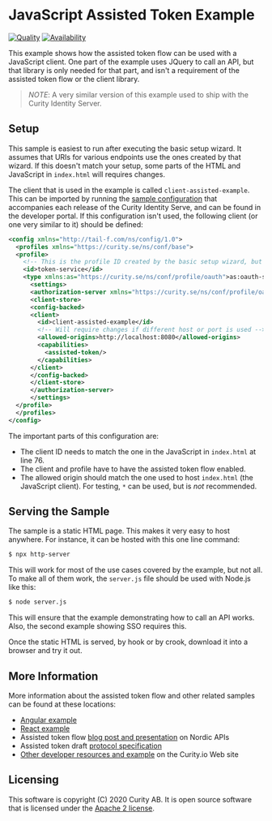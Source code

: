 # JavaScript Assisted Token Example

[![Quality](https://curity.io/assets/images/badges/javascript-assisted-token-website-quality.svg)](https://curity.io/resources/code-examples/status/)
[![Availability](https://curity.io/assets/images/badges/javascript-assisted-token-website-availability.svg)](https://curity.io/resources/code-examples/status/)

This example shows how the assisted token flow can be used with a JavaScript client. One part of the example uses JQuery to call an API, but that library is only needed for that part, and isn't a requirement of the assisted token flow or the client library.

> *NOTE*: A very similar version of this example used to ship with the Curity Identity Server.

## Setup

This sample is easiest to run after executing the basic setup wizard. It assumes that URIs for various endpoints use the ones created by that wizard. If this doesn't match your setup, some parts of the HTML and JavaScript in `index.html` will requires changes. 

The client that is used in the example is called `client-assisted-example`. This can be imported by running the [sample configuration](https://developer.curity.io/release/5.0.0/configuration-samples) that accompanies each release of the Curity Identity Serve, and can be found in the developer portal. If this configuration isn't used, the following client (or one very similar to it) should be defined:

```xml
<config xmlns="http://tail-f.com/ns/config/1.0">
  <profiles xmlns="https://curity.se/ns/conf/base">
  <profile>
  	<!-- This is the profile ID created by the basic setup wizard, but may require changes in your setup. -->
    <id>token-service</id>
    <type xmlns:as="https://curity.se/ns/conf/profile/oauth">as:oauth-service</type>
      <settings>
      <authorization-server xmlns="https://curity.se/ns/conf/profile/oauth">
      <client-store>
      <config-backed>
      <client>
        <id>client-assisted-example</id>
        <!-- Will require changes if different host or port is used -->
        <allowed-origins>http://localhost:8080</allowed-origins>
        <capabilities>
          <assisted-token/>
        </capabilities>
      </client>
      </config-backed>
      </client-store>
      </authorization-server>
      </settings>
  </profile>
  </profiles>
</config>
```

The important parts of this configuration are:

* The client ID needs to match the one in the JavaScript in `index.html` at line 76.
* The client and profile have to have the assisted token flow enabled.
* The allowed origin should match the one used to host `index.html` (the JavaScript client). For testing, `*` can be used, but is _not_ recommended.

## Serving the Sample

The sample is a static HTML page. This makes it very easy to host anywhere. For instance, it can be hosted with this one line command:

```bash
$ npx http-server
```

This will work for most of the use cases covered by the example, but not all. To make all of them work, the `server.js` file should be used with Node.js like this:

```bash
$ node server.js
```

This will ensure that the example demonstrating how to call an API works. Also, the second example showing SSO requires this.

Once the static HTML is served, by hook or by crook, download it into a browser and try it out. 

## More Information

More information about the assisted token flow and other related samples can be found at these locations:

* [Angular example](https://github.com/curityio/angular-assisted-token-website)
* [React example](https://github.com/curityio/react-assisted-token-website)
* Assisted token flow [blog post and presentation](https://nordicapis.com/assisted-token-flow-the-answer-to-oauth-integration-in-single-page-applications/) on Nordic APIs
* Assisted token draft [protocol specification](https://datatracker.ietf.org/doc/draft-ideskog-assisted-token/)
* [Other developer resources and example](https://developer.curity.io/) on the Curity.io Web site

## Licensing

This software is copyright (C) 2020 Curity AB. It is open source software that is licensed under the [Apache 2 license](LICENSE).
